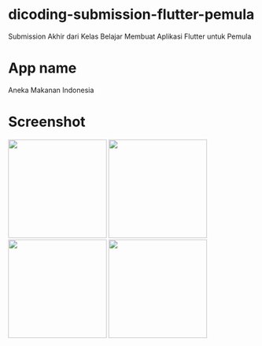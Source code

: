 # dicoding-submission-flutter-pemula
Submission Akhir dari Kelas Belajar Membuat Aplikasi Flutter untuk Pemula

# App name
Aneka Makanan Indonesia

# Screenshot
<img src="https://github.com/dwitio123/dicoding-submission-flutter-pemula/assets/43905112/6ea1b497-689e-45aa-bb3a-842a07737438" width="200">
<img src="https://github.com/dwitio123/dicoding-submission-flutter-pemula/assets/43905112/9a67b715-68da-4f46-a7b9-5ccc7a78aa35" width="200">
<img src="https://github.com/dwitio123/dicoding-submission-flutter-pemula/assets/43905112/9d2aca00-2b40-47c9-93f2-3dfc4069dfa1" width="200">
<img src="https://github.com/dwitio123/dicoding-submission-flutter-pemula/assets/43905112/30d69cc4-18a5-41be-a6e3-4baa3b0e2506" width="200">
